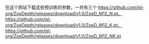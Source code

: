 在这个网站下载这些预训练的参数，一共有三个
https://github.com/isl-org/ZoeDepth/releases/download/v1.0/ZoeD_M12_N.pt、
https://github.com/isl-org/ZoeDepth/releases/download/v1.0/ZoeD_M12_K.pt、
https://github.com/isl-org/ZoeDepth/releases/download/v1.0/ZoeD_M12_NK.pt
